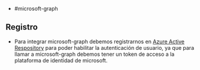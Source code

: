 - #microsoft-graph

## Registro
- Para integrar microsoft-graph debemos registrarnos en [Azure Active Respository](https://aad.portal.azure.com/) para poder habilitar la autenticación de usuario, ya que para llamar a microsoft-graph debemos tener un token de acceso a la plataforma de identidad de microsoft.